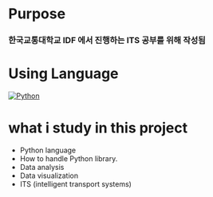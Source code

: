 Purpose
====
### 한국교통대학교 IDF 에서 진행하는 ITS 공부를 위해 작성됨



Using Language
====
[![Python](https://img.shields.io/badge/Python-3776AB?style=flat-square&logo=Python&logoColor=white)]()

what i study in this project
====
- Python language
- How to handle Python library.
- Data analysis
- Data visualization
- ITS (intelligent transport systems) 

